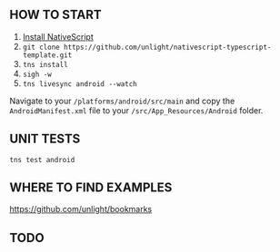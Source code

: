 HOW TO START
------------
1. [Install NativeScript](https://docs.nativescript.org/start/quick-setup)
2. `git clone https://github.com/unlight/nativescript-typescript-template.git`
3. `tns install`
4. `sigh -w`
5. `tns livesync android --watch`

Navigate to your `/platforms/android/src/main` and copy the `AndroidManifest.xml` file to your `/src/App_Resources/Android` folder.

UNIT TESTS
----------
```
tns test android
```

WHERE TO FIND EXAMPLES
----------------------
https://github.com/unlight/bookmarks

TODO
----
